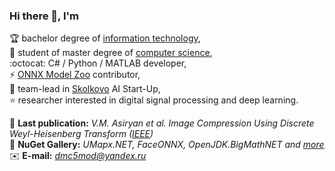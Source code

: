 ### Hi there 👋, I'm

🏆 bachelor degree of [information technology](https://mtuci.ru/?lang=en),  
🏃 student of master degree of [computer science](https://en.misis.ru/),  
:octocat: C# / Python / MATLAB developer,  
⚡ [ONNX Model Zoo](https://github.com/onnx/models) contributor,  
🔭 team-lead in [Skolkovo](https://sk.ru/) AI Start-Up,  
⭐ researcher interested in digital signal processing and deep learning.  

📰 **Last publication:** *V.M. Asiryan et al. Image Compression Using Discrete Weyl-Heisenberg Transform ([IEEE](https://ieeexplore.ieee.org/document/9117707))*  
💎 **NuGet Gallery:** *UMapx.NET, FaceONNX, OpenJDK.BigMathNET and [more](https://www.nuget.org/profiles/asiryan)*  
✉️ **E-mail:** *[dmc5mod@yandex.ru](mailto:dmc5mod@yandex.ru)*  
<!--
**asiryan/asiryan** is a ✨ _special_ ✨ repository because its `README.md` (this file) appears on your GitHub profile.

Here are some ideas to get you started:

- 🔭 I’m currently working on ...
- 🌱 I’m currently learning ...
- 👯 I’m looking to collaborate on ...
- 🤔 I’m looking for help with ...
- 💬 Ask me about ...
- 📫 How to reach me: ...
- 😄 Pronouns: ...
- ⚡ Fun fact: ...
-->
